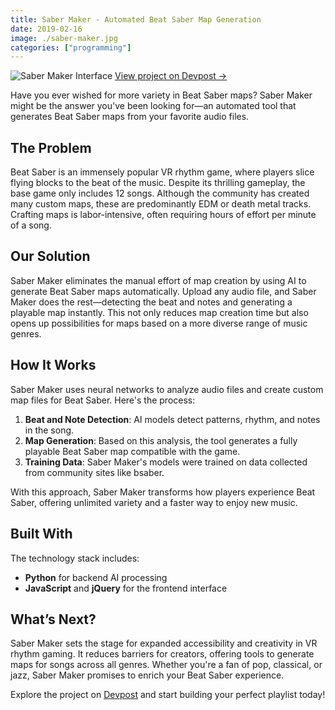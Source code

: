 ```yaml
---
title: Saber Maker - Automated Beat Saber Map Generation
date: 2019-02-16
image: ./saber-maker.jpg
categories: ["programming"]
---
```


<div class="flex flex-col items-center w-full my-8">
    <img 
        src="/posts/saber-maker/saber-maker.png" 
        alt="Saber Maker Interface" 
        class="w-3/4 md:w-2/3 lg:w-1/2 h-auto rounded-lg shadow-lg" 
    />
    <a 
        href="https://devpost.com/software/saber-maker" 
        class="mt-2 text-sm text-blue-300 hover:text-blue-400 italic"
        target="_blank" 
        rel="noopener noreferrer"
    >
        View project on Devpost →
    </a>
</div>

Have you ever wished for more variety in Beat Saber maps? Saber Maker might be the answer you've been looking for—an automated tool that generates Beat Saber maps from your favorite audio files.

## The Problem

Beat Saber is an immensely popular VR rhythm game, where players slice flying blocks to the beat of the music. Despite its thrilling gameplay, the base game only includes 12 songs. Although the community has created many custom maps, these are predominantly EDM or death metal tracks. Crafting maps is labor-intensive, often requiring hours of effort per minute of a song.

## Our Solution

Saber Maker eliminates the manual effort of map creation by using AI to generate Beat Saber maps automatically. Upload any audio file, and Saber Maker does the rest—detecting the beat and notes and generating a playable map instantly. This not only reduces map creation time but also opens up possibilities for maps based on a more diverse range of music genres.

## How It Works

Saber Maker uses neural networks to analyze audio files and create custom map files for Beat Saber. Here's the process:
1. **Beat and Note Detection**: AI models detect patterns, rhythm, and notes in the song.
2. **Map Generation**: Based on this analysis, the tool generates a fully playable Beat Saber map compatible with the game.
3. **Training Data**: Saber Maker's models were trained on data collected from community sites like bsaber.

With this approach, Saber Maker transforms how players experience Beat Saber, offering unlimited variety and a faster way to enjoy new music.

## Built With

The technology stack includes:
- **Python** for backend AI processing
- **JavaScript** and **jQuery** for the frontend interface

## What’s Next?

Saber Maker sets the stage for expanded accessibility and creativity in VR rhythm gaming. It reduces barriers for creators, offering tools to generate maps for songs across all genres. Whether you're a fan of pop, classical, or jazz, Saber Maker promises to enrich your Beat Saber experience.

Explore the project on [Devpost](https://devpost.com/software/saber-maker) and start building your perfect playlist today!
